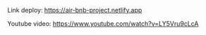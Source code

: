 Link deploy: https://air-bnb-project.netlify.app

Youtube video: https://www.youtube.com/watch?v=LY5Vru9cLcA
